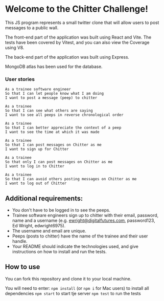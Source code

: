 # Welcome to the Chitter Challenge!

This JS program represents a small twitter clone that will allow users to post messages to a public wall.

The front-end part of the application was built using React and Vite. The tests have been covered by Vitest, and you can also view the Coverage using V8.

The back-end part of the application was built using Express.

MongoDB atlas has been used for the database.

### User stories

```
As a trainee software engineer
So that I can let people know what I am doing
I want to post a message (peep) to chitter

As a trainee
So that I can see what others are saying
I want to see all peeps in reverse chronological order

As a trainee
So that I can better appreciate the context of a peep
I want to see the time at which it was made

As a trainee
So that I can post messages on Chitter as me
I want to sign up for Chitter

As a trainee
So that only I can post messages on Chitter as me
I want to log in to Chitter

As a trainee
So that I can avoid others posting messages on Chitter as me
I want to log out of Chitter
```

## Additional requirements:

- You don't have to be logged in to see the peeps.
- Trainee software engineers sign up to chitter with their email, password, name and a username (e.g. ewright@digitalfutures.com, password123, Ed Wright, edwright6975).
- The username and email are unique.
- Peeps (posts to chitter) have the name of the trainee and their user handle.
- Your README should indicate the technologies used, and give instructions on how to install and run the tests.

## How to use

You can fork this repository and clone it to your local machine.

You will need to enter:
`npm install` (or `npm i` for Mac users) to install all dependencies
`npm start` to start tje server
`npm test` to run the tests

